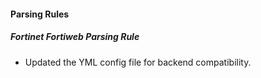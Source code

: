 
#### Parsing Rules

##### Fortinet Fortiweb Parsing Rule

- Updated the YML config file for backend compatibility.
